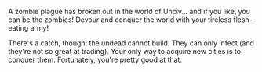 A zombie plague has broken out in the world of Unciv... and if you like, you can be the zombies! Devour and conquer the world with your tireless flesh-eating army!

There's a catch, though: the undead cannot build. They can only infect (and they're not so great at trading). Your only way to acquire new cities is to conquer them. Fortunately, you're pretty good at that.